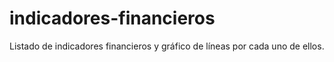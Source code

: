 # indicadores-financieros
Listado de indicadores financieros y gráfico de líneas por cada uno de ellos.
